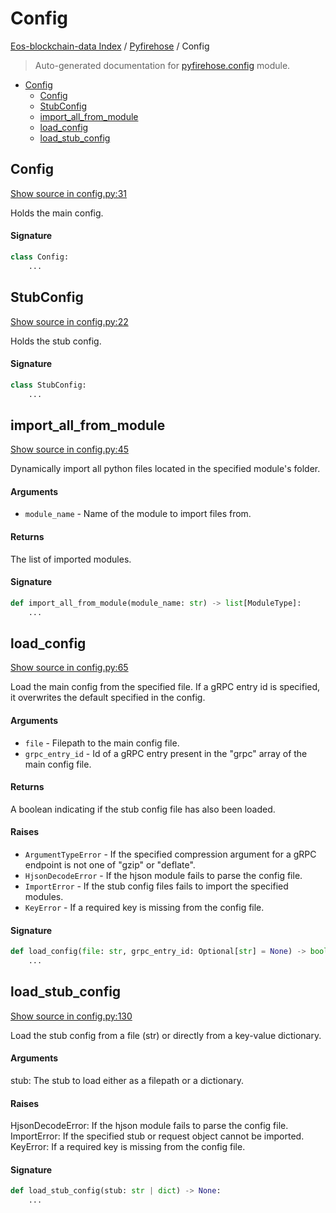 # Config

[Eos-blockchain-data Index](../README.md#eos-blockchain-data-index) /
[Pyfirehose](./index.md#pyfirehose) /
Config

> Auto-generated documentation for [pyfirehose.config](https://github.com/Krow10/eos-blockchain-data/blob/main/pyfirehose/config.py) module.

- [Config](#config)
  - [Config](#config-1)
  - [StubConfig](#stubconfig)
  - [import_all_from_module](#import_all_from_module)
  - [load_config](#load_config)
  - [load_stub_config](#load_stub_config)

## Config

[Show source in config.py:31](https://github.com/Krow10/eos-blockchain-data/blob/main/pyfirehose/config.py#L31)

Holds the main config.

#### Signature

```python
class Config:
    ...
```



## StubConfig

[Show source in config.py:22](https://github.com/Krow10/eos-blockchain-data/blob/main/pyfirehose/config.py#L22)

Holds the stub config.

#### Signature

```python
class StubConfig:
    ...
```



## import_all_from_module

[Show source in config.py:45](https://github.com/Krow10/eos-blockchain-data/blob/main/pyfirehose/config.py#L45)

Dynamically import all python files located in the specified module's folder.

#### Arguments

- `module_name` - Name of the module to import files from.

#### Returns

The list of imported modules.

#### Signature

```python
def import_all_from_module(module_name: str) -> list[ModuleType]:
    ...
```



## load_config

[Show source in config.py:65](https://github.com/Krow10/eos-blockchain-data/blob/main/pyfirehose/config.py#L65)

Load the main config from the specified file. If a gRPC entry id is specified, it overwrites the default specified
in the config.

#### Arguments

- `file` - Filepath to the main config file.
- `grpc_entry_id` - Id of a gRPC entry present in the "grpc" array of the main config file.

#### Returns

A boolean indicating if the stub config file has also been loaded.

#### Raises

- `ArgumentTypeError` - If the specified compression argument for a gRPC endpoint is not one of "gzip" or "deflate".
- `HjsonDecodeError` - If the hjson module fails to parse the config file.
- `ImportError` - If the stub config files fails to import the specified modules.
- `KeyError` - If a required key is missing from the config file.

#### Signature

```python
def load_config(file: str, grpc_entry_id: Optional[str] = None) -> bool:
    ...
```



## load_stub_config

[Show source in config.py:130](https://github.com/Krow10/eos-blockchain-data/blob/main/pyfirehose/config.py#L130)

Load the stub config from a file (str) or directly from a key-value dictionary.

#### Arguments

stub:
 The stub to load either as a filepath or a dictionary.

#### Raises

HjsonDecodeError:
 If the hjson module fails to parse the config file.
ImportError:
 If the specified stub or request object cannot be imported.
KeyError:
 If a required key is missing from the config file.

#### Signature

```python
def load_stub_config(stub: str | dict) -> None:
    ...
```


